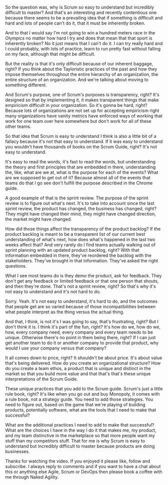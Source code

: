 So the question was, why is Scrum so easy to understand but incredibly difficult to master? And that's an interesting and recently contentious one because there seems to be a prevailing idea that if something is difficult and hard and lots of people can't do it, that it must be inherently broken. 

And to that I would say I'm not going to win a hundred meters race in the Olympics no matter how hard I try and does that mean that that sport is inherently broken? No it just means that I can't do it. I can try really hard and I could probably, with lots of practice, learn to run pretty fast without falling on my face, although that might be difficult. 

But the reality is that it's only difficult because of our inherent baggage, right? If you think about the Tayloristic practices of the past and how they impose themselves throughout the entire hierarchy of an organization, the entire structure of an organization. And we're talking about moving to something different. 

And Scrum's purpose, one of Scrum's purposes is transparency, right? It's designed so that by implementing it, it makes transparent things that make empiricism difficult in your organization. So it's gonna be hard, right? Because lots of organizations are not set up for accepting empiricism right many organizations have vanity metrics have enforced ways of working that work for one team over here somewhere but don't work for all of these other teams. 

So that idea that Scrum is easy to understand I think is also a little bit of a fallacy because it's not that easy to understand. If it was easy to understand you wouldn't have thousands of books on the Scrum Guide, right? It's not easy to understand. 

It's easy to read the words, it's fast to read the words, but understanding the theory and first principles that are embedded in there, understanding the, like, what are we at, what is the purpose for each of the events? What are we supposed to get out of it? Because almost all of the events that teams do that I go see don't fulfill the purpose described in the Chrome guide. 

A good example of that is the sprint review. The purpose of the sprint review is to figure out what's next. It's to take into account since the last sprint review, the product has changed, the business has changed, right? They might have changed their mind, they might have changed direction, the market might have changed. 

How did those things affect the transparency of the product backlog? If the product backlog is meant to be a transparent list of our current best understanding of what's next, how does what's happened in the last two weeks affect that? And very rarely do I find teams actually walking out of sprint planning with an updated product backlog, right? With that information embedded in there, they've reordered the backlog with the stakeholders. They've brought in that information. They've asked the right questions. 

What I see most teams do is they demo the product, ask for feedback. They don't get any feedback or limited feedback or that one person that shouts, and then they're done. That's not a sprint review, right? So that's why it's not easy to understand and it's not hard to do. 

Sorry. Yeah. It's not easy to understand, it's hard to do, and the outcomes that people get are so varied because of those incompatibilities between what people interpret as the thing versus the actual thing. 

And that, I think, is not it's I was going to say, that's frustrating, right? But I don't think it is. I think it's part of the fun, right? It's how do we, how do we, how, every company need, every company and every team needs to be unique. Otherwise there's no point in them being there, right? If I can just get another team to do it or another company to provide that product, why would I use your company versus that company? 

It all comes down to price, right? It shouldn't be about price. It's about value that's being delivered. How do you create an organizational structure? How do you create a team ethos, a product that is unique and distinct in the market so that you build more value and that that's that's these unique interpretations of the Scrum Guide. 

These unique practices that you add to the Scrum guide. Scrum's just a little rule book, right? It's like when you go out and buy Monopoly, it comes with a rule book, not a strategy guide. You need to add those strategies. You need to figure out, based on the game that we're playing of building products, potentially software, what are the tools that I need to make that successful? 

What are the additional practices I need to add to make that successful? What are the choices I have in the way I do it that makes me, my product, and my team distinctive in the marketplace so that more people want my stuff than my competitors stuff. That for me is why Scrum is easy to understand but incredibly difficult to master because products are doing businesses. 

Thanks for watching the video. If you enjoyed it please like, follow and subscribe. I always reply to comments and if you want to have a chat about this or anything else Agile, Scrum or DevOps then please book a coffee with me through Naked Agility.